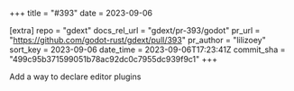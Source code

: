 +++
title = "#393"
date = 2023-09-06

[extra]
repo = "gdext"
docs_rel_url = "gdext/pr-393/godot"
pr_url = "https://github.com/godot-rust/gdext/pull/393"
pr_author = "lilizoey"
sort_key = 2023-09-06
date_time = 2023-09-06T17:23:41Z
commit_sha = "499c95b371599051b78ac92dc0c7955dc939f9c1"
+++

Add a way to declare editor plugins
